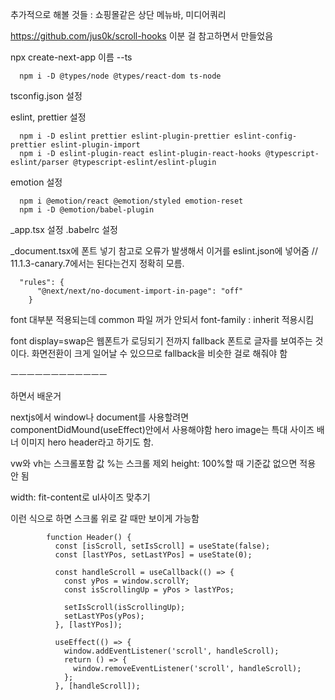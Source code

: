 추가적으로 해볼 것들 : 쇼핑몰같은 상단 메뉴바, 미디어쿼리

https://github.com/jus0k/scroll-hooks
이분 걸 참고하면서 만들었음

npx create-next-app 이름 --ts

      npm i -D @types/node @types/react-dom ts-node

tsconfig.json 설정

eslint, prettier 설정

      npm i -D eslint prettier eslint-plugin-prettier eslint-config-prettier eslint-plugin-import
      npm i -D eslint-plugin-react eslint-plugin-react-hooks @typescript-eslint/parser @typescript-eslint/eslint-plugin

emotion 설정

      npm i @emotion/react @emotion/styled emotion-reset
      npm i -D @emotion/babel-plugin

\_app.tsx 설정
.babelrc 설정

\_document.tsx에 폰트 넣기
참고로 오류가 발생해서 이거를 eslint.json에 넣어줌 // 11.1.3-canary.7에서는 된다는건지 정확히 모름.

      "rules": {
          "@next/next/no-document-import-in-page": "off"
        }

font 대부분 적용되는데 common 파일 꺼가 안되서 font-family : inherit 적용시킴

font display=swap은 웹폰트가 로딩되기 전까지 fallback 폰트로 글자를 보여주는 것이다.
화면전환이 크게 일어날 수 있으므로 fallback을 비슷한 걸로 해줘야 함

ㅡㅡㅡㅡㅡㅡㅡㅡㅡㅡㅡㅡ

하면서 배운거

nextjs에서 window나 document를 사용할려면 componentDidMound(useEffect)안에서 사용해야함
hero image는 특대 사이즈 배너 이미지 hero header라고 하기도 함.

vw와 vh는 스크롤포함 값 %는 스크롤 제외
height: 100%할 때 기준값 없으면 적용 안 됨

width: fit-content로 ul사이즈 맞추기

이런 식으로 하면 스크롤 위로 갈 때만 보이게 가능함

            function Header() {
              const [isScroll, setIsScroll] = useState(false);
              const [lastYPos, setLastYPos] = useState(0);

              const handleScroll = useCallback(() => {
                const yPos = window.scrollY;
                const isScrollingUp = yPos > lastYPos;

                setIsScroll(isScrollingUp);
                setLastYPos(yPos);
              }, [lastYPos]);

              useEffect(() => {
                window.addEventListener('scroll', handleScroll);
                return () => {
                  window.removeEventListener('scroll', handleScroll);
                };
              }, [handleScroll]);
